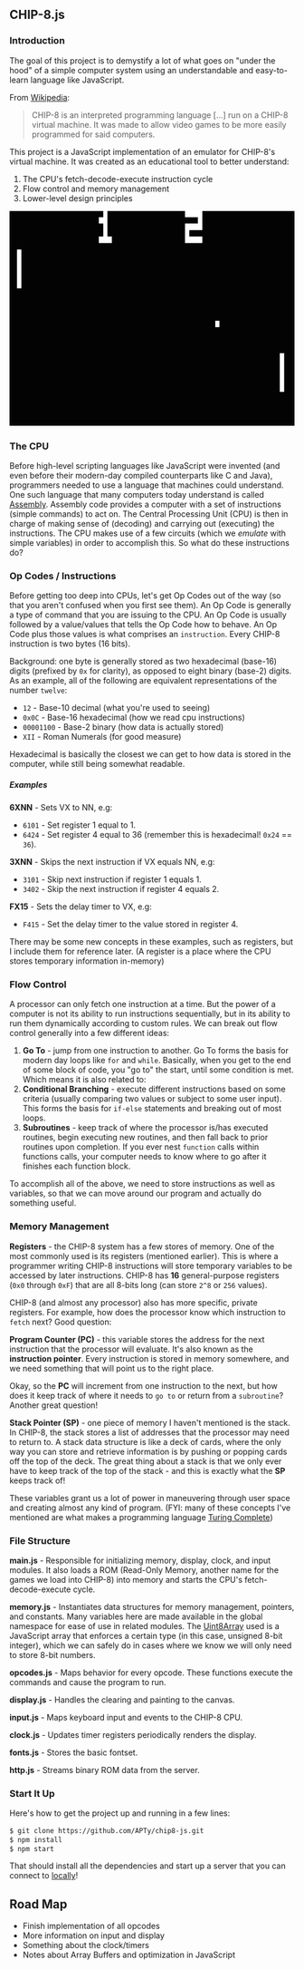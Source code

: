 ## CHIP-8.js

### Introduction

The goal of this project is to demystify a lot of what goes on "under the hood" of a simple computer system using an understandable and easy-to-learn language like JavaScript.

From [Wikipedia](https://en.wikipedia.org/wiki/CHIP-8):
>CHIP-8 is an interpreted programming language [...] run on a CHIP-8 virtual machine. It was made to allow video games to be more easily programmed for said computers.

This project is a JavaScript implementation of an emulator for CHIP-8's virtual machine. It was created as an educational tool to better understand:
  1. The CPU's fetch-decode-execute instruction cycle
  2. Flow control and memory management
  3. Lower-level design principles

![pong](docs/pong.png)


### The CPU

Before high-level scripting languages like JavaScript were invented (and even before their modern-day compiled counterparts like C and Java), programmers needed to use a language that machines could understand. One such language that many computers today understand is called [Assembly](https://en.wikipedia.org/wiki/Assembly_language). Assembly code provides a computer with a set of instructions (simple commands) to act on. The Central Processing Unit (CPU) is then in charge of making sense of (decoding) and carrying out (executing) the instructions. The CPU makes use of a few circuits (which we *emulate* with simple variables) in order to accomplish this. So what do these instructions do?

### Op Codes / Instructions

Before getting too deep into CPUs, let's get Op Codes out of the way (so that you aren't confused when you first see them). An Op Code is generally a type of command that you are issuing to the CPU. An Op Code is usually followed by a value/values that tells the Op Code how to behave. An Op Code plus those values is what comprises an `instruction`. Every CHIP-8 instruction is two bytes (16 bits).

Background: one byte is generally stored as two hexadecimal (base-16) digits (prefixed by `0x` for clarity), as opposed to eight binary (base-2) digits. As an example, all of the following are equivalent representations of the number `twelve`:

- `12` - Base-10 decimal (what you're used to seeing)
- `0x0C` - Base-16 hexadecimal (how we read cpu  instructions)
- `00001100` - Base-2 binary (how data is actually stored)
- `XII` - Roman Numerals (for good measure)

Hexadecimal is basically the closest we can get to how data is stored in the computer, while still being somewhat readable.

##### Examples

**6XNN** - Sets VX to NN, e.g:
  - `6101` - Set register 1 equal to 1.
  - `6424` - Set register 4 equal to 36 (remember this is hexadecimal! `0x24` == `36`).

**3XNN** - Skips the next instruction if VX equals NN, e.g:
  - `3101` - Skip next instruction if register 1 equals 1.
  - `3402` - Skip the next instruction if register 4 equals 2.

**FX15** - Sets the delay timer to VX, e.g:
  - `F415` - Set the delay timer to the value stored in register 4.

There may be some new concepts in these examples, such as registers, but I include them for reference later. (A register is a place where the CPU stores temporary information in-memory)

### Flow Control

A processor can only fetch one instruction at a time. But the power of a computer is not its ability to run instructions sequentially, but in its ability to run them dynamically according to custom rules. We can break out flow control generally into a few different ideas:

1. **Go To** - jump from one instruction to another. Go To forms the basis for modern day loops like `for` and `while`. Basically, when you get to the end of some block of code, you "go to" the start, until some condition is met. Which means it is also related to:
2. **Conditional Branching** - execute different instructions based on some criteria (usually comparing two values or subject to some user input). This forms the basis for `if-else` statements and breaking out of most loops.
3. **Subroutines** - keep track of where the processor is/has executed routines, begin executing new routines, and then fall back to prior routines upon completion. If you ever nest `function` calls within functions calls, your computer needs to know where to go after it finishes each function block.

To accomplish all of the above, we need to store instructions as well as variables, so that we can move around our program and actually do something useful.

### Memory Management

**Registers** - the CHIP-8 system has a few stores of memory. One of the most commonly used is its registers (mentioned earlier). This is where a programmer writing CHIP-8 instructions will store temporary variables to be accessed by later instructions. CHIP-8 has **16** general-purpose registers (`0x0` through `0xF`) that are all 8-bits long (can store `2^8` or `256` values).

CHIP-8 (and almost any processor) also has more specific, private registers. For example, how does the processor know which instruction to `fetch` next? Good question:

**Program Counter (PC)** - this variable stores the address for the next instruction that the processor will evaluate. It's also known as the **instruction pointer**. Every instruction is stored in memory somewhere, and we need something that will point us to the right place.

Okay, so the **PC** will increment from one instruction to the next, but how does it keep track of where it needs to `go to` or return from a `subroutine`? Another great question!

**Stack Pointer (SP)** - one piece of memory I haven't mentioned is the stack. In CHIP-8, the stack stores a list of addresses that the processor may need to return to. A stack data structure is like a deck of cards, where the only way you can store and retrieve information is by pushing or popping cards off the top of the deck. The great thing about a stack is that we only ever have to keep track of the top of the stack - and this is exactly what the **SP** keeps track of!

These variables grant us a lot of power in maneuvering through user space and creating almost any kind of program. (FYI: many of these concepts I've mentioned are what makes a programming language [Turing Complete](https://en.wikipedia.org/wiki/Turing_completeness))


### File Structure

**main.js** - Responsible for initializing memory, display, clock, and input modules. It also loads a ROM (Read-Only Memory, another name for the games we load into CHIP-8) into memory and starts the CPU's fetch-decode-execute cycle.

**memory.js** - Instantiates data structures for memory management, pointers, and constants. Many variables here are made available in the global namespace for ease of use in related modules. The [Uint8Array](https://developer.mozilla.org/en-US/docs/Web/JavaScript/Reference/Global_Objects/Uint8Array) used is a JavaScript array that enforces a certain type (in this case, unsigned 8-bit integer), which we can safely do in cases where we know we will only need to store 8-bit numbers.

**opcodes.js** - Maps behavior for every opcode. These functions execute the commands and cause the program to run.

**display.js** - Handles the clearing and painting to the canvas.

**input.js** - Maps keyboard input and events to the CHIP-8 CPU.

**clock.js** - Updates timer registers periodically renders the display.

**fonts.js** - Stores the basic fontset.

**http.js** - Streams binary ROM data from the server.


### Start It Up

Here's how to get the project up and running in a few lines:

    $ git clone https://github.com/APTy/chip8-js.git
    $ npm install
    $ npm start

That should install all the dependencies and start up a server that you can connect to [locally](http://localhost:3000)!

## Road Map

- Finish implementation of all opcodes
- More information on input and display
- Something about the clock/timers
- Notes about Array Buffers and optimization in JavaScript
